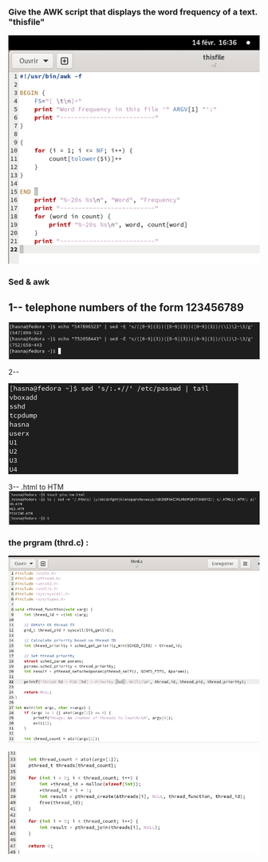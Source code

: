 ### Give the AWK script that displays the word frequency of a text. "thisfile"

![](images/thisfile.png)

### Sed & awk
 ## 1-- telephone numbers of the form 123456789
![](images/num.png)

2--

![](images/sed.png)

3-- .html to HTM 
![](images/p.png)



### the prgram (thrd.c) : 

![](images/thrd1.png)

![](images/thrd2.png)